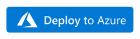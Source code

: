<a href="https://portal.azure.com/#create/Microsoft.Template/uri/https%3A%2F%2Fraw.githubusercontent.com%2FDreamsword%2Fclevva-azure%2Fmaster%2FcreateUiDefinition.json"
    rel="nofollow"><img
        src="https://raw.githubusercontent.com/Azure/azure-quickstart-templates/master/1-CONTRIBUTION-GUIDE/images/deploytoazure.svg?sanitize=true"
        alt="Deploy To Azure" style="max-width:100%;">
</a>

<!-- <a href="https://portal.azure.com/#create/Microsoft.Template/uri/https%3A%2F%2Fraw.githubusercontent.com%2FAzure%2Fazure-quickstart-templates%2Fmaster%2F101-webapp-basic-linux%2Fazuredeploy.json" rel="nofollow"><img src="https://raw.githubusercontent.com/Azure/azure-quickstart-templates/master/1-CONTRIBUTION-GUIDE/images/deploytoazure.svg?sanitize=true" alt="Deploy To Azure" style="max-width:100%;"></a> -->
